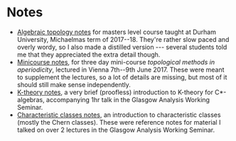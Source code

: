 # Notes

* [Algebraic topology notes](../maths_notes/AT.pdf) for masters level course taught at Durham University, Michaelmas term of 2017--18. They're rather slow paced and overly wordy, so I also made a distilled version --- several students told me that they appreciated the extra detail though.
* [Minicourse notes](../maths_notes/Top_Ap_Lecture_Summary.pdf), for three day mini-course *topological methods in aperiodicity*, lectured in Vienna 7th--9th June 2017. These were meant to supplement the lectures, so a lot of details are missing, but most of it should still make sense independently.
* [K-theory notes](../maths_notes/Introduction_to_K-theory.pdf), a very brief (proofless) introduction to K-theory for C*-algebras, accompanying 1hr talk in the Glasgow Analysis Working Seminar.
* [Characteristic classes notes](../maths_notes/Characteristic_classes.pdf), an introduction to characteristic classes (mostly the Chern classes). These were reference notes for material I talked on over 2 lectures in the Glasgow Analysis Working Seminar.
